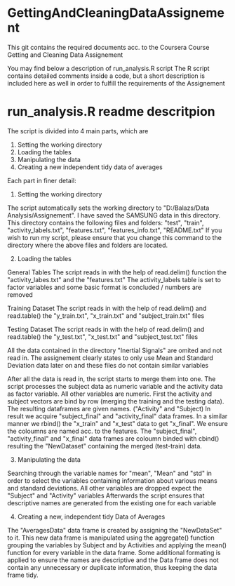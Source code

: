 # GettingAndCleaningDataAssignement
This git contains the required documents acc. to the Coursera Course Getting and Cleaning Data Assignement

You may find below a description of run_analysis.R script
The R script contains detailed comments inside a code, but a short description is included here as well in 
order to fulfill the requirements of the Assignement

# run_analysis.R readme descritpion

The script is divided into 4 main parts, which are
  1. Setting the working directory
  2. Loading the tables
  3. Manipulating the data
  4. Creating a new independent tidy data of averages

Each part in finer detail:

  1. Setting the working directory
  
  The script automatically sets the working directory to "D:/Balazs/Data Analysis/Assignement". I have saved
  the SAMSUNG data in this directory. This directory contains the following files and folders: "test", "train",
  "activity_labels.txt", "features.txt", "features_info.txt", "README.txt"
  If you wish to run my script, please ensure that you change this command to the directory where the above 
  files and folders are located.
  
  2. Loading the tables
  
  General Tables
  The script reads in with the help of read.delim() function the "activity_labes.txt" and the "features.txt"
  The activity_labels table is set to factor variables and some basic format is concluded / numbers are removed
  
  Training Dataset
  The script reads in with the help of read.delim() and read.table() the "y_train.txt", "x_train.txt" and 
  "subject_train.txt" files
  
  Testing Dataset 
  The script reads in with the help of read.delim() and read.table() the "y_test.txt", "x_test.txt" and 
  "subject_test.txt" files
  
  All the data contained in the directory "Inertial Signals" are omited and not read in. The assignement clearly
  states to only use Mean and Standard Deviation data later on and these files do not contain similar variables
  
  After all the data is read in, the script starts to merge them into one. The script processes the subject data
  as numeric variable and the activity data as factor variable. All other variables are numeric. First the activity
  and subject vectors are bind by row (merging the training and the testing data). The resulting dataframes are given
  names. ("Activity" and "Subject) In result we acquire "subject_final" and "activity_final" data frames. In a similar 
  manner we rbind() the "x_train" and "x_test" data to get "x_final". We ensure the coloumns are named acc. to the 
  features. The "subject_final", "activity_final" and "x_final" data frames are coloumn binded with cbind() resulting 
  the "NewDataset" containing the merged (test-train) data.
  
  3. Manipulating the data
  
  Searching through the variable names for "mean", "Mean" and "std" in order to select the variables containing information
  about various means and standard deviations. All other variables are dropped expect the "Subject" and "Activity" variables
  Afterwards the script ensures that descriptive names are generated from the existing one for each variable
  
  4. Creating a new, independent tidy Data of Averages
  
  The "AveragesData" data frame is created by assigning the "NewDataSet" to it. This new data frame is manipulated using
  the aggregate() function grouping the variables by Subject and by Activities and applying the mean() function for every
  variable in the data frame.
  Some additional formating is applied to ensure the names are descriptive and the Data frame does not contain any 
  unnecessary or duplicate information, thus keeping the data frame tidy.
  
